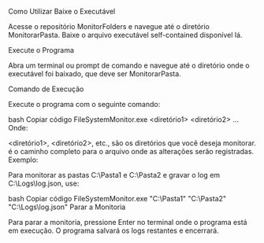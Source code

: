 Como Utilizar
Baixe o Executável

Acesse o repositório MonitorFolders e navegue até o diretório MonitorarPasta. Baixe o arquivo executável self-contained disponível lá.

Execute o Programa

Abra um terminal ou prompt de comando e navegue até o diretório onde o executável foi baixado, que deve ser MonitorarPasta.

Comando de Execução

Execute o programa com o seguinte comando:

bash
Copiar código
FileSystemMonitor.exe <diretório1> <diretório2> ... <caminhoDoArquivoDeLog>
Onde:

<diretório1>, <diretório2>, etc., são os diretórios que você deseja monitorar.
<caminhoDoArquivoDeLog> é o caminho completo para o arquivo onde as alterações serão registradas.
Exemplo:

Para monitorar as pastas C:\Pasta1 e C:\Pasta2 e gravar o log em C:\Logs\log.json, use:

bash
Copiar código
FileSystemMonitor.exe "C:\Pasta1" "C:\Pasta2" "C:\Logs\log.json"
Parar a Monitoria

Para parar a monitoria, pressione Enter no terminal onde o programa está em execução. O programa salvará os logs restantes e encerrará.
